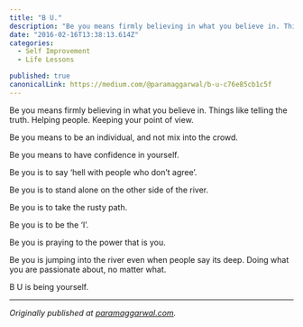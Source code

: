 ```yaml
---
title: "B U."
description: "Be you means firmly believing in what you believe in. Things like telling the truth. Helping people. Keeping your point of view. Be you is jumping into the river even when people say its deep. Doing…"
date: "2016-02-16T13:38:13.614Z"
categories: 
  - Self Improvement
  - Life Lessons

published: true
canonicalLink: https://medium.com/@paramaggarwal/b-u-c76e85cb1c5f
---
```


Be you means firmly believing in what you believe in. Things like telling the truth. Helping people. Keeping your point of view.

Be you means to be an individual, and not mix into the crowd.

Be you means to have confidence in yourself.

Be you is to say ‘hell with people who don’t agree’.

Be you is to stand alone on the other side of the river.

Be you is to take the rusty path.

Be you is to be the ‘I’.

Be you is praying to the power that is you.

Be you is jumping into the river even when people say its deep. Doing what you are passionate about, no matter what.

B U is being yourself.

---

_Originally published at_ [_paramaggarwal.com_](http://paramaggarwal.com/post/1477869360/b-u)_._